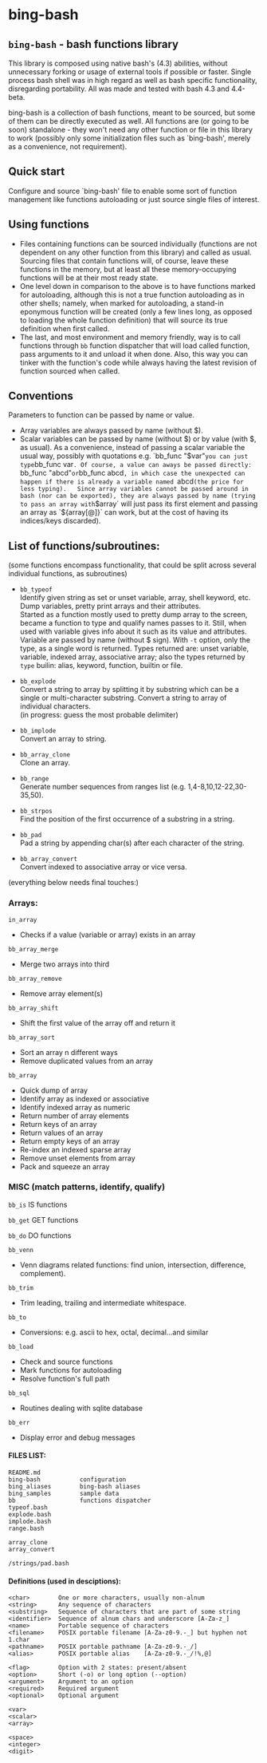 # bing-bash  
  
## `bing-bash` - bash functions library  
  
This library is composed using native bash's (4.3) abilities, without
unnecessary forking or usage of external tools if possible or faster.
Single process bash shell was in high regard as well as bash specific
functionality, disregarding portability. All was made and tested with
bash 4.3 and 4.4-beta.
  
bing-bash is a collection of bash functions, meant to be sourced, but
some of them can be directly executed as well.  All functions are (or
going to be soon) standalone -  they won't need any other function or
file in this library to work (possibly only some initialization files
such as `bing-bash', merely as a convenience, not requirement).
  
  
## Quick start
Configure and source `bing-bash' file to enable some sort of function
management like functions autoloading or just source single files of
interest.  
  
  
## Using functions  
* Files containing functions can be sourced individually (functions are not dependent on any other function from this library) and called as usual. Sourcing files that contain functions will, of course, leave these functions in the memory, but at least all these memory-occupying functions will be at their most ready state.
* One level down in comparison to the above is to have functions marked for autoloading, although this is not a true function autoloading as in other shells; namely, when marked for autoloading, a stand-in eponymous function will be created (only a few lines long, as opposed to loading the whole function definition) that will source its true definition when first called.
* The last, and most environment and memory friendly, way is to call functions through `bb` function dispatcher that will load called function, pass arguments to it and unload it when done. Also, this way you can tinker with the function's code while always having the latest revision of function sourced when called.  
  
  
## Conventions  
Parameters to function can be passed by name or value.  
* Array variables are always passed by name (without $). 
* Scalar variables can be passed by name (without $) or by value (with $, as usual).   
As a convenience, instead of passing a scalar variable the usual way, possibly with quotations e.g. `bb_func "$var"` you can just type `bb_func var`. Of course, a value can aways be passed directly: `bb_func "abcd"` or `bb_func abcd`, in which case the unexpected can happen if there is already a variable named `abcd` (the price for less typing).  
Since array variables cannot be passed around in bash (nor can be exported), they are always passed by name (trying to pass an array with `$array` will just pass its first element and passing an array as `${array[@]}` can work, but at the cost of having its indices/keys discarded). 
  
  
## List of functions/subroutines:  
(some functions encompass functionality, that could be split
across several individual functions, as subroutines)  
  
* `bb_typeof`  
  Identify given string as set or unset variable, array, shell keyword, etc.  Dump variables, pretty print arrays and their attributes.  
  Started as a function mostly used to pretty dump array to the screen, became a function to type and qualify names passes to it. Still, when used with variable gives info about it such as its value and attributes. Variable are passed by name (without $ sign). With `-t` option, only the type, as a single word is returned. Types returned are: unset variable, variable, indexed array, associative array; also the types returned by `type` builin: alias, keyword, function, builtin or file.
  
* `bb_explode`  
  Convert a string to array by splitting it by substring which can be a
  single or multi-character substring. 
  Convert a string to array of individual characters.  
  (in progress: guess the most probable delimiter)  
  
* `bb_implode`  
  Convert an array to string.  

* `bb_array_clone`  
  Clone an array.  
  
* `bb_range`  
  Generate number sequences from ranges list (e.g. 1,4-8,10,12-22,30-35,50).  
  
* `bb_strpos`  
  Find the position of the first occurrence of a substring in a string.

* `bb_pad`  
  Pad a string by appending char(s) after each character of the string. 
  
* `bb_array_convert`  
  Convert indexed to associative array or vice versa.
  
  
  
(everything below needs final touches:)  
  
### Arrays:  
  
`in_array`
- Checks if a value (variable or array) exists in an array

`bb_array_merge`
- Merge two arrays into third

`bb_array_remove`
- Remove array element(s)

`bb_array_shift`
- Shift the first value of the array off and return it

`bb_array_sort`
- Sort an array n different ways
- Remove duplicated values from an array
  
`bb_array`
- Quick dump of array
- Identify array as indexed or associative
- Identify indexed array as numeric
- Return number of array elements
- Return keys of an array
- Return values of an array
- Return empty keys of an array
- Re-index an indexed sparse array
- Remove unset elements from array
- Pack and squeeze an array
  
  
### MISC (match patterns, identify, qualify) 
  
`bb_is`
IS functions

`bb_get`
GET functions

`bb_do`
DO functions
  
`bb_venn`
- Venn diagrams related functions: find union, intersection, difference,  
  complement).

`bb_trim`
- Trim leading, trailing and intermediate whitespace.

`bb_to`
- Conversions: e.g. ascii to hex, octal, decimal...and similar

`bb_load`
- Check and source functions
- Mark functions for autoloading
- Resolve function's full path

`bb_sql`
- Routines dealing with sqlite database

`bb_err`
- Display error and debug messages
  
  
  
  
  
  
#### FILES LIST:  
  
````
README.md
bing-bash           configuration
bing_aliases        bing-bash aliases
bing_samples        sample data
bb                  functions dispatcher
typeof.bash
explode.bash
implode.bash
range.bash

array_clone
array_convert

/strings/pad.bash
````
  
  
#### Definitions (used in desciptions):  
````
<char>        One or more characters, usually non-alnum
<string>      Any sequence of characters
<substring>   Sequence of characters that are part of some string
<identifier>  Sequence of alnum chars and underscore [A-Za-z_]
<name>        Portable sequence of characters
<filename>    POSIX portable filename [A-Za-z0-9.-_] but hyphen not 1.char
<pathname>    POSIX portable pathname [A-Za-z0-9.-_/]
<alias>       POSIX portable alias    [A-Za-z0-9.-_/!%,@]

<flag>        Option with 2 states: present/absent
<option>      Short (-o) or long option (--option)
<argument>    Argument to an option
<required>    Required argument
<optional>    Optional argument

<var>
<scalar>
<array>

<space>
<integer>
<digit>
````
